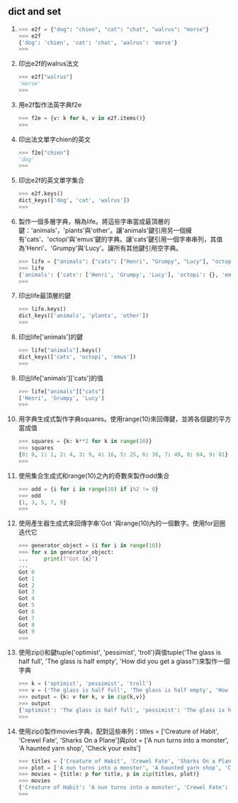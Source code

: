 ## dict and set
1. 
    ```python
    >>> e2f = {"dog": "chien", "cat": "chat", "walrus": "morse"}
    >>> e2f
    {'dog': 'chien', 'cat': 'chat', 'walrus': 'morse'}
    >>> 
    ```

2. 印出e2f的walrus法文
    ```python
    >>> e2f["walrus"]
    'morse'
    >>>
    ```

3. 用e2f製作法英字典f2e
    ```python
    >>> f2e = {v: k for k, v in e2f.items()}
    >>>
    ```

4. 印出法文單字chien的英文
    ```python
    >>> f2e["chien"]
    'dog'
    >>>
    ```

5. 印出e2f的英文單字集合
    ```python
    >>> e2f.keys()
    dict_keys(['dog', 'cat', 'walrus'])
    >>> 
    ```

6. 製作一個多層字典，稱為life。將這些字串當成最頂層的鍵：'animals'，'plants'與'other'。讓'animals'鍵引用另一個擁有'cats'、'octopi'與'emus'鍵的字典。讓'cats'鍵引用一個字串串列，其值為'Henri'、'Grumpy'與'Lucy'。讓所有其他鍵引用空字典。
    ```python
    >>> life = {"animals": {"cats": ["Henri", "Grumpy", "Lucy"], "octopi": {}, "emus":{}}, "plants": {}, "other": {}}
    >>> life
    {'animals': {'cats': ['Henri', 'Grumpy', 'Lucy'], 'octopi': {}, 'emus': {}}, 'plants': {}, 'other': {}}
    >>>
    ```

7. 印出life最頂層的鍵
    ```python
    >>> life.keys()
    dict_keys(['animals', 'plants', 'other'])
    >>>
    ```

8. 印出life['animals']的鍵
    ```python
    >>> life["animals"].keys()
    dict_keys(['cats', 'octopi', 'emus'])
    >>> 
    ```

9. 印出life['animals']['cats']的值
    ```python
    >>> life["animals"]["cats"]
    ['Henri', 'Grumpy', 'Lucy']
    >>>
    ```

10. 用字典生成式製作字典squares。使用range(10)來回傳鍵，並將各個鍵的平方當成值
    ```python
    >>> squares = {k: k**2 for k in range(10)}
    >>> squares
    {0: 0, 1: 1, 2: 4, 3: 9, 4: 16, 5: 25, 6: 36, 7: 49, 8: 64, 9: 81}
    >>>
    ```

11. 使用集合生成式和range(10)之內的奇數來製作odd集合
    ```python
    >>> odd = {i for i in range(10) if i%2 != 0}
    >>> odd
    {1, 3, 5, 7, 9}
    >>>
    ```

12. 使用產生器生成式來回傳字串'Got '與range(10)內的一個數字。使用for迴圈迭代它
    ```python
    >>> generator_object = (i for i in range(10))
    >>> for x in generator_object:
    ...     print(f"Got {x}")
    ... 
    Got 0
    Got 1
    Got 2
    Got 3
    Got 4
    Got 5
    Got 6
    Got 7
    Got 8
    Got 9
    >>> 
    ```

13. 使用zip()和鍵tuple('optimist', 'pessimist', 'troll')與值tuple('The glass is half full', 'The glass is half empty', 'How did you get a glass?')來製作一個字典
    ```python
    >>> k = ('optimist', 'pessimist', 'troll')
    >>> v = ('The glass is half full', 'The glass is half empty', 'How did you get a glass?')
    >>> output = {k: v for k, v in zip(k,v)}
    >>> output
    {'optimist': 'The glass is half full', 'pessimist': 'The glass is half empty', 'troll': 'How did you get a glass?'}
    >>>
    ```

14. 使用zip()製作movies字典，配對這些串列：titles = ['Creature of Habit', 'Crewel Fate', 'Sharks On a Plane']與plot = ['A nun turns into a monster', 'A haunted yarn shop', 'Check your exits']
    ```python
    >>> titles = ['Creature of Habit', 'Crewel Fate', 'Sharks On a Plane']
    >>> plot = ['A nun turns into a monster', 'A haunted yarn shop', 'Check your exits']
    >>> movies = {title: p for title, p in zip(titles, plot)}
    >>> movies
    {'Creature of Habit': 'A nun turns into a monster', 'Crewel Fate': 'A haunted yarn shop', 'Sharks On a Plane': 'Check your exits'}
    >>>
    ```